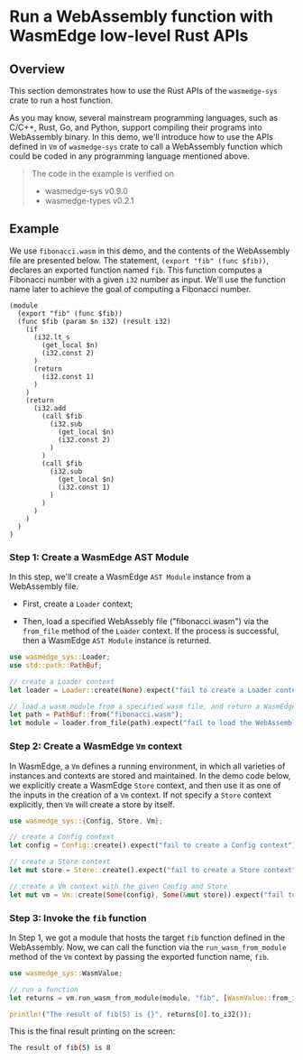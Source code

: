 # Run a WebAssembly function with WasmEdge low-level Rust APIs

## Overview

This section demonstrates how to use the Rust APIs of the `wasmedge-sys` crate to run a host function.

As you may know, several mainstream programming languages, such as C/C++, Rust, Go, and Python, support compiling their programs into WebAssembly binary. In this demo, we'll introduce how to use the APIs defined in `Vm` of `wasmedge-sys` crate to call a WebAssembly function which could be coded in any programming language mentioned above.

> The code in the example is verified on
>
> * wasmedge-sys v0.9.0
> * wasmedge-types v0.2.1

## Example

We use `fibonacci.wasm` in this demo, and the contents of the WebAssembly file are presented below. The statement, `(export "fib" (func $fib))`, declares an exported function named `fib`. This function computes a Fibonacci number with a given `i32` number as input. We'll use the function name later to achieve the goal of computing a Fibonacci number.

```wasm
(module
  (export "fib" (func $fib))
  (func $fib (param $n i32) (result i32)
    (if
      (i32.lt_s
        (get_local $n)
        (i32.const 2)
      )
      (return
        (i32.const 1)
      )
    )
    (return
      (i32.add
        (call $fib
          (i32.sub
            (get_local $n)
            (i32.const 2)
          )
        )
        (call $fib
          (i32.sub
            (get_local $n)
            (i32.const 1)
          )
        )
      )
    )
  )
)
```

### Step 1: Create a WasmEdge AST Module

In this step,  we'll create a WasmEdge `AST Module` instance from a WebAssembly file.

* First, create a `Loader` context;

* Then, load a specified WebAssebly file ("fibonacci.wasm") via the `from_file` method of the `Loader` context. If the process is successful, then a WasmEdge `AST Module` instance is returned.

```rust
use wasmedge_sys::Loader;
use std::path::PathBuf;

// create a Loader context
let loader = Loader::create(None).expect("fail to create a Loader context");

// load a wasm module from a specified wasm file, and return a WasmEdge AST Module instance
let path = PathBuf::from("fibonacci.wasm");
let module = loader.from_file(path).expect("fail to load the WebAssembly file");
```

### Step 2: Create a WasmEdge `Vm` context

In WasmEdge, a `Vm` defines a running environment, in which all varieties of instances and contexts are stored and maintained. In the demo code below, we explicitly create a WasmEdge `Store` context, and then use it as one of the inputs in the creation of a `Vm` context. If not specify a `Store` context explicitly, then `Vm` will create a store by itself.

```rust
use wasmedge_sys::{Config, Store, Vm};

// create a Config context
let config = Config::create().expect("fail to create a Config context");

// create a Store context
let mut store = Store::create().expect("fail to create a Store context");

// create a Vm context with the given Config and Store
let mut vm = Vm::create(Some(config), Some(&mut store)).expect("fail to create a Vm context");
```

### Step 3: Invoke the `fib` function

In Step 1, we got a module that hosts the target `fib` function defined in the WebAssembly. Now, we can call the function via the `run_wasm_from_module` method of the `Vm` context by passing the exported function name, `fib`.

```rust
use wasmedge_sys::WasmValue;

// run a function
let returns = vm.run_wasm_from_module(module, "fib", [WasmValue::from_i32(5)]).expect("fail to run the target function in the module");

println!("The result of fib(5) is {}", returns[0].to_i32());
```

This is the final result printing on the screen:

```bash
The result of fib(5) is 8
```
